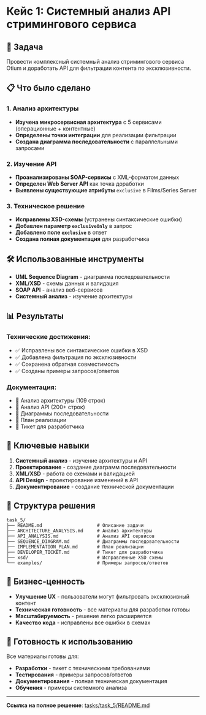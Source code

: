 # Кейс 1: Системный анализ API стримингового сервиса

## 🎯 Задача
Провести комплексный системный анализ стримингового сервиса Otium и доработать API для фильтрации контента по эксклюзивности.

## 📋 Что было сделано

### 1. Анализ архитектуры
- **Изучена микросервисная архитектура** с 5 сервисами (операционные + контентные)
- **Определены точки интеграции** для реализации фильтрации
- **Создана диаграмма последовательности** с параллельными запросами

### 2. Изучение API
- **Проанализированы SOAP-сервисы** с XML-форматом данных
- **Определен Web Server API** как точка доработки
- **Выявлены существующие атрибуты** `exclusive` в Films/Series Server

### 3. Техническое решение
- **Исправлены XSD-схемы** (устранены синтаксические ошибки)
- **Добавлен параметр `exclusiveOnly`** в запрос
- **Добавлено поле `exclusive`** в ответ
- **Создана полная документация** для разработчика

## 🛠️ Использованные инструменты

- **UML Sequence Diagram** - диаграмма последовательности
- **XML/XSD** - схемы данных и валидация
- **SOAP API** - анализ веб-сервисов
- **Системный анализ** - изучение архитектуры

## 📊 Результаты

### Технические достижения:
- ✅ Исправлены все синтаксические ошибки в XSD
- ✅ Добавлена фильтрация по эксклюзивности
- ✅ Сохранена обратная совместимость
- ✅ Созданы примеры запросов/ответов

### Документация:
- 📄 Анализ архитектуры (109 строк)
- 📄 Анализ API (200+ строк)
- 📄 Диаграммы последовательности
- 📄 План реализации
- 📄 Тикет для разработчика

## 🎯 Ключевые навыки

1. **Системный анализ** - изучение архитектуры и API
2. **Проектирование** - создание диаграмм последовательности
3. **XML/XSD** - работа со схемами и валидацией
4. **API Design** - проектирование изменений в API
5. **Документирование** - создание технической документации

## 📁 Структура решения

```
task_5/
├── README.md                    # Описание задачи
├── ARCHITECTURE_ANALYSIS.md     # Анализ архитектуры
├── API_ANALYSIS.md              # Анализ API сервисов
├── SEQUENCE_DIAGRAM.md          # Диаграммы последовательности
├── IMPLEMENTATION_PLAN.md       # План реализации
├── DEVELOPER_TICKET.md          # Тикет для разработчика
├── xsd/                         # Исправленные XSD схемы
└── examples/                    # Примеры запросов/ответов
```

## 💼 Бизнес-ценность

- **Улучшение UX** - пользователи могут фильтровать эксклюзивный контент
- **Техническая готовность** - все материалы для разработки готовы
- **Масштабируемость** - решение легко расширяется
- **Качество кода** - исправлены все ошибки в схемах

## 🚀 Готовность к использованию

Все материалы готовы для:
- **Разработки** - тикет с техническими требованиями
- **Тестирования** - примеры запросов/ответов  
- **Документирования** - полная техническая документация
- **Обучения** - примеры системного анализа

---

**Ссылка на полное решение**: [tasks/task_5/README.md](../tasks/task_5/README.md)
